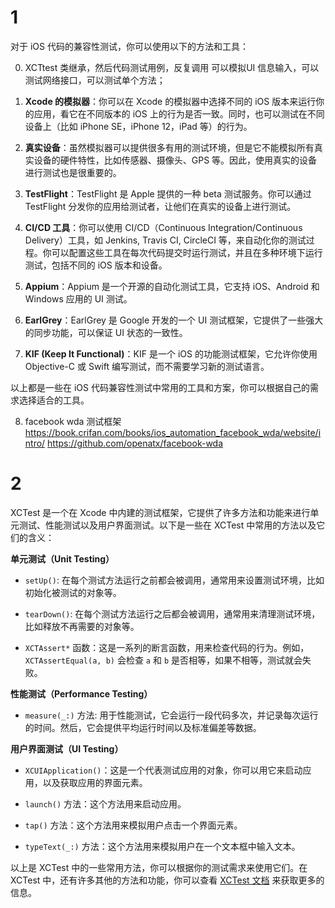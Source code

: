 
# 1

对于 iOS 代码的兼容性测试，你可以使用以下的方法和工具：



0. XCTtest 类继承，然后代码测试用例，反复调用
 可以模拟UI 信息输入，可以测试网络接口，可以测试单个方法；

1. **Xcode 的模拟器**：你可以在 Xcode 的模拟器中选择不同的 iOS 版本来运行你的应用，看它在不同版本的 iOS 上的行为是否一致。同时，也可以测试在不同设备上（比如 iPhone SE，iPhone 12，iPad 等）的行为。

2. **真实设备**：虽然模拟器可以提供很多有用的测试环境，但是它不能模拟所有真实设备的硬件特性，比如传感器、摄像头、GPS 等。因此，使用真实的设备进行测试也是很重要的。

3. **TestFlight**：TestFlight 是 Apple 提供的一种 beta 测试服务。你可以通过 TestFlight 分发你的应用给测试者，让他们在真实的设备上进行测试。

4. **CI/CD 工具**：你可以使用 CI/CD（Continuous Integration/Continuous Delivery）工具，如 Jenkins, Travis CI, CircleCI 等，来自动化你的测试过程。你可以配置这些工具在每次代码提交时运行测试，并且在多种环境下运行测试，包括不同的 iOS 版本和设备。

5. **Appium**：Appium 是一个开源的自动化测试工具，它支持 iOS、Android 和 Windows 应用的 UI 测试。

6. **EarlGrey**：EarlGrey 是 Google 开发的一个 UI 测试框架，它提供了一些强大的同步功能，可以保证 UI 状态的一致性。

7. **KIF (Keep It Functional)**：KIF 是一个 iOS 的功能测试框架，它允许你使用 Objective-C 或 Swift 编写测试，而不需要学习新的测试语言。

以上都是一些在 iOS 代码兼容性测试中常用的工具和方案，你可以根据自己的需求选择适合的工具。

8. facebook wda 测试框架
https://book.crifan.com/books/ios_automation_facebook_wda/website/intro/
https://github.com/openatx/facebook-wda

# 2

XCTest 是一个在 Xcode 中内建的测试框架，它提供了许多方法和功能来进行单元测试、性能测试以及用户界面测试。以下是一些在 XCTest 中常用的方法以及它们的含义：

**单元测试（Unit Testing）**

- `setUp()`: 在每个测试方法运行之前都会被调用，通常用来设置测试环境，比如初始化被测试的对象等。

- `tearDown()`: 在每个测试方法运行之后都会被调用，通常用来清理测试环境，比如释放不再需要的对象等。

- `XCTAssert*` 函数：这是一系列的断言函数，用来检查代码的行为。例如，`XCTAssertEqual(a, b)` 会检查 `a` 和 `b` 是否相等，如果不相等，测试就会失败。

**性能测试（Performance Testing）**

- `measure(_:)` 方法: 用于性能测试，它会运行一段代码多次，并记录每次运行的时间。然后，它会提供平均运行时间以及标准偏差等数据。

**用户界面测试（UI Testing）**

- `XCUIApplication()`：这是一个代表测试应用的对象，你可以用它来启动应用，以及获取应用的界面元素。

- `launch()` 方法：这个方法用来启动应用。

- `tap()` 方法：这个方法用来模拟用户点击一个界面元素。

- `typeText(_:)` 方法：这个方法用来模拟用户在一个文本框中输入文本。

以上是 XCTest 中的一些常用方法，你可以根据你的测试需求来使用它们。在 XCTest 中，还有许多其他的方法和功能，你可以查看 [XCTest 文档](https://developer.apple.com/documentation/xctest) 来获取更多的信息。